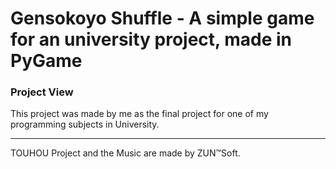 # Gensokoyo Shuffle - A simple game for an university project, made in PyGame

### Project View
This project was made by me as the final project for one of my programming subjects in University. 

---
TOUHOU Project and the Music are made by ZUN™Soft.